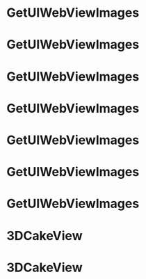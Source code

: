 # GetUIWebViewImages
# GetUIWebViewImages
# GetUIWebViewImages
# GetUIWebViewImages
# GetUIWebViewImages
# GetUIWebViewImages
# GetUIWebViewImages
# 3DCakeView
# 3DCakeView
